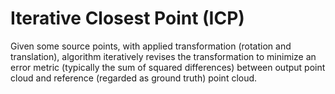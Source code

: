 # Iterative Closest Point (ICP)

Given some source points, with applied transformation (rotation and translation), algorithm iteratively revises the transformation to minimize an error metric (typically the sum of squared differences) between output point cloud and reference (regarded as ground truth) point cloud.